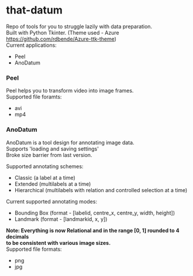 # that-datum
Repo of tools for you to struggle lazily with data preparation.<br>
Built with Python Tkinter. (Theme used - Azure https://github.com/rdbende/Azure-ttk-theme)<br>
Current applications:<br>
+ Peel<br>
+ AnoDatum<br>

### Peel
Peel helps you to transform video into image frames.<br>
Supported file foramts:<br>
+ avi<br>
+ mp4<br>

### AnoDatum
AnoDatum is a tool design for annotating image data.<br>
Supports 'loading and saving settings'<br>
Broke size barrier from last version.<br>

Supported annotating schemes:<br>
+ Classic (a label at a time) <br>
+ Extended (multilabels at a time) <br>
+ Hierarchical (multilabels with relation and controlled selection at a time) <br>

Current supported annotating modes:<br>
+ Bounding Box (format - [labelid, centre_x, centre_y, width, height])<br>
+ Landmark (format - [landmarkid, x, y])<br>

**Note: Everything is now Relational and in the range [0, 1] rounded to 4 decimals** <br>
**to be consistent with various image sizes.**<br>
Supported file formats:<br>
+ png<br>
+ jpg
